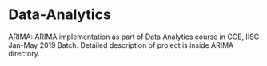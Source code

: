 # Data-Analytics

ARIMA: ARIMA implementation as part of Data Analytics course in CCE, IISC Jan-May 2019 Batch. Detailed description of project is inside ARIMA directory.
